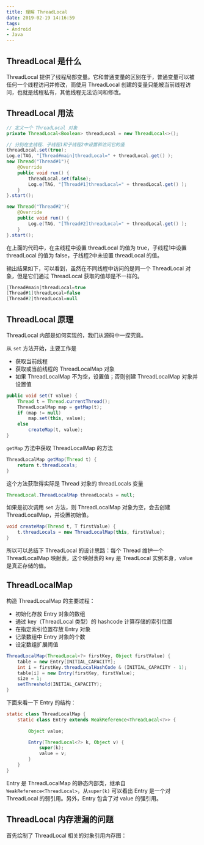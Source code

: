 ```yaml
---
title: 理解 ThreadLocal
date: 2019-02-19 14:16:59
tags: 
- Android
- Java
---
```


## ThreadLocal 是什么
ThreadLocal 提供了线程局部变量。它和普通变量的区别在于，普通变量可以被任何一个线程访问并修改，而使用 ThreadLocal 创建的变量只能被当前线程访问，也就是线程私有，其他线程无法访问和修改。

## ThreadLocal 用法

```java
// 定义一个 ThreadLocal 对象
private ThreadLocal<Boolean> threadLocal = new ThreadLocal<>();

// 分别在主线程、子线程1和子线程2中设置和访问它的值
threadLocal.set(true);
Log.e(TAG, "[Thread#main]threadLocal=" + threadLocal.get() );
new Thread("Thread#1"){
    @Override
    public void run() {
        threadLocal.set(false);
        Log.e(TAG, "[Thread#1]threadLocal=" + threadLocal.get() );
    }
}.start();

new Thread("Thread#2"){
    @Override
    public void run() {
        Log.e(TAG, "[Thread#2]threadLocal=" + threadLocal.get() );
    }
}.start();
```

在上面的代码中，在主线程中设置 threadLocal 的值为 true，子线程1中设置 threadLocal 的值为 false，子线程2中未设置 threadLocal 的值。

输出结果如下，可以看到，虽然在不同线程中访问的是同一个 ThreadLocal 对象，但是它们通过 ThreadLocal 获取的值却是不一样的。

```java
[Thread#main]threadLocal=true
[Thread#1]threadLocal=false
[Thread#2]threadLocal=null
```

## ThreadLocal 原理

ThreadLocal 内部是如何实现的，我们从源码中一探究竟。

从 `set` 方法开始，主要工作是

- 获取当前线程
- 获取或当前线程的 ThreadLocalMap 对象
- 如果 ThreadLocalMap 不为空，设置值；否则创建 ThreadLocalMap 对象并设置值

```java
public void set(T value) {
    Thread t = Thread.currentThread();
    ThreadLocalMap map = getMap(t);
    if (map != null)
        map.set(this, value);
    else
        createMap(t, value);
}
```

`getMap` 方法中获取 ThreadLocalMap 的方法

```java
ThreadLocalMap getMap(Thread t) {
    return t.threadLocals;
}
```

这个方法获取得实际是 Thread 对象的 threadLocals 变量

```java
ThreadLocal.ThreadLocalMap threadLocals = null;
```

如果是初次调用 `set` 方法，则 ThreadLocalMap 对象为空，会去创建 ThreadLocalMap，并设置初始值。

```java
void createMap(Thread t, T firstValue) {
    t.threadLocals = new ThreadLocalMap(this, firstValue);
}
```

所以可以总结下 ThreadLocal 的设计思路：每个 Thread 维护一个 ThreadLocalMap 映射表，这个映射表的 key 是 TreadLocal 实例本身，value 是真正存储的值。

## ThreadLocalMap

构造 ThreadLocalMap 的主要过程：

- 初始化存放 Entry 对象的数组
- 通过 key（ThreadLocal 类型）的 hashcode 计算存储的索引位置
- 在指定索引位置存放 Entry 对象
- 记录数组中 Entry 对象的个数
- 设定数组扩展阈值

```java
ThreadLocalMap(ThreadLocal<?> firstKey, Object firstValue) {
    table = new Entry[INITIAL_CAPACITY]; 
    int i = firstKey.threadLocalHashCode & (INITIAL_CAPACITY - 1);
    table[i] = new Entry(firstKey, firstValue); 
    size = 1;
    setThreshold(INITIAL_CAPACITY); 
}
```

下面来看一下 Entry 的结构：

```java
static class ThreadLocalMap {
    static class Entry extends WeakReference<ThreadLocal<?>> {
        
        Object value;

        Entry(ThreadLocal<?> k, Object v) {
            super(k);
            value = v;
        }
    }
}
```

Entry 是 ThreadLocalMap 的静态内部类，继承自 `WeakReference<ThreadLocal>`，从`super(k)` 可以看出 Entry 是一个对 ThreadLocal 的弱引用。另外，Entry 包含了对 value 的强引用。

## ThreadLocal 内存泄漏的问题

首先绘制了 ThreadLocal 相关的对象引用内存图：







